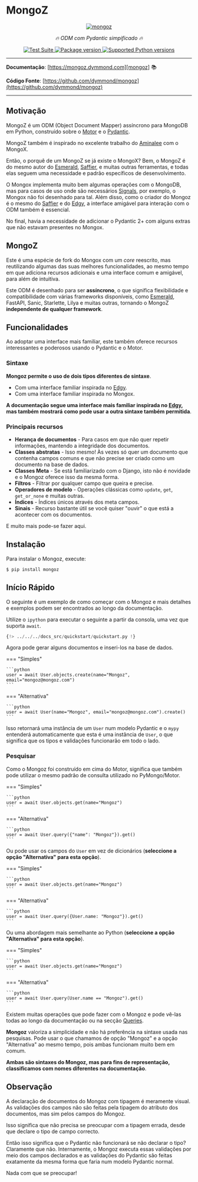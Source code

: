 # MongoZ

<p align="center">
  <a href="https://mongoz.dymmond.com"><img src="https://res.cloudinary.com/tarsild/image/upload/v1695724284/packages/mongoz/nwtcudxmncgoyw4em0th.png" alt='mongoz'></a>
</p>

<p align="center">
    <em>🔥 ODM com Pydantic simpificado 🔥</em>
</p>

<p align="center">
<a href="https://github.com/dymmond/mongoz/actions/workflows/test-suite.yml/badge.svg?event=push&branch=main" target="_blank">
    <img src="https://github.com/dymmond/mongoz/actions/workflows/test-suite.yml/badge.svg?event=push&branch=main" alt="Test Suite">
</a>

<a href="https://pypi.org/project/mongoz" target="_blank">
    <img src="https://img.shields.io/pypi/v/mongoz?color=%2334D058&label=pypi%20package" alt="Package version">
</a>

<a href="https://pypi.org/project/mongoz" target="_blank">
    <img src="https://img.shields.io/pypi/pyversions/mongoz.svg?color=%2334D058" alt="Supported Python versions">
</a>
</p>

---

**Documentação**: [https://mongoz.dymmond.com][mongoz] 📚

**Código Fonte**: [https://github.com/dymmond/mongoz](https://github.com/dymmond/mongoz)

---

## Motivação

MongoZ é um ODM (Object Document Mapper) assíncrono para MongoDB em Python, construído sobre o [Motor][motor] e o [Pydantic][pydantic].

MongoZ também é inspirado no excelente trabalho do [Aminalee](https://aminalaee.dev/mongox/) com o MongoX.

Então, o porquê de um MongoZ se já existe o MongoX? Bem, o MongoZ é do mesmo autor do [Esmerald][esmerald], [Saffier][saffier], e muitas outras ferramentas, e todas elas seguem uma necessidade e padrão específicos de desenvolvimento.

O Mongox implementa muito bem algumas operações com o MongoDB, mas para casos de uso onde são necessários [Signals](./signals.md), por exemplo, o Mongox não foi desenhado para tal. Além disso, como o criador do Mongoz é o mesmo do [Saffier][saffier] e do [Edgy][edgy], a interface amigável para interação com o ODM também é essencial.

No final, havia a necessidade de adicionar o Pydantic 2+ com alguns extras que não estavam presentes no Mongox.

## MongoZ

Este é uma espécie de fork do Mongox com um *core* reescrito, mas reutilizando algumas das suas melhores funcionalidades, ao mesmo tempo em que adiciona recursos adicionais e uma interface comum e amigável, para além de intuitiva.

Este ODM é desenhado para ser **assíncrono**, o que significa flexibilidade e compatibilidade com várias frameworks disponíveis, como [Esmerald][esmerald], FastAPI, Sanic, Starlette, Lilya e muitas outras, tornando o MongoZ **independente de qualquer framework**.


## Funcionalidades

Ao adoptar uma interface mais familiar, este também oferece recursos interessantes e poderosos usando o Pydantic e o Motor.

### Sintaxe

**Mongoz permite o uso de dois tipos diferentes de sintaxe**.

* Com uma interface familiar inspirada no [Edgy][edgy].
* Com uma interface familiar inspirada no Mongox.

**A documentação segue uma interface mais familiar inspirada no [Edgy][edgy], mas também mostrará**
**como pode usar a outra sintaxe também permitida**.

### Principais recursos

* **Herança de documentos** - Para casos em que não quer repetir informações, mantendo a integridade dos documentos.
* **Classes abstratas** - Isso mesmo! Às vezes só quer um documento que contenha campos comuns e que não precise ser criado como um documento na base de dados.
* **Classes Meta** - Se está familiarizado com o Django, isto não é novidade e o Mongoz oferece isso da mesma forma.
* **Filtros** - Filtrar por qualquer campo que queira e precise.
* **Operadores de modelo** - Operações clássicas como `update`, `get`, `get_or_none` e muitas outras.
* **Índices** - Índices únicos através dos meta campos.
* **Sinais** - Recurso bastante útil se você quiser "ouvir" o que está a acontecer com os documentos.

E muito mais pode-se fazer aqui.

## Instalação

Para instalar o Mongoz, execute:

```shell
$ pip install mongoz
```


## Início Rápido

O seguinte é um exemplo de como começar com o Mongoz e mais detalhes e exemplos podem ser encontrados ao longo da documentação.

Utilize o `ipython` para executar o seguinte a partir da consola, uma vez que suporta `await`.

```python
{!> ../../../docs_src/quickstart/quickstart.py !}
```

Agora pode gerar alguns documentos e inseri-los na base de dados.

=== "Simples"

    ```python
    user = await User.objects.create(name="Mongoz", email="mongoz@mongoz.com")
    ```

=== "Alternativa"

    ```python
    user = await User(name="Mongoz", email="mongoz@mongoz.com").create()
    ```

Isso retornará uma instância de um `User` num modelo Pydantic e o `mypy` entenderá automaticamente que esta é uma instância de `User`, o que significa que os tipos e validações funcionarão em todo o lado.

### Pesquisar

Como o Mongoz foi construído em cima do Motor, significa que também pode utilizar o mesmo padrão de consulta utilizado no PyMongo/Motor.

=== "Simples"

    ```python
    user = await User.objects.get(name="Mongoz")
    ```

=== "Alternativa"

    ```python
    user = await User.query({"name": "Mongoz"}).get()
    ```

Ou pode usar os campos do `User` em vez de dicionários (**seleccione a opção "Alternativa" para esta opção**).

=== "Simples"

    ```python
    user = await User.objects.get(name="Mongoz")
    ```

=== "Alternativa"

    ```python
    user = await User.query({User.name: "Mongoz"}).get()
    ```

Ou uma abordagem mais semelhante ao Python (**seleccione a opção "Alternativa" para esta opção**).

=== "Simples"

    ```python
    user = await User.objects.get(name="Mongoz")
    ```

=== "Alternativa"

    ```python
    user = await User.query(User.name == "Mongoz").get()
    ```

Existem muitas operações que pode fazer com o Mongoz e pode vê-las todas ao longo da documentação ou na secção [Queries](./queries.md).

**Mongoz** valoriza a simplicidade e não há preferência na sintaxe usada nas pesquisas.
Pode usar o que chamamos de opção "Mongoz" e a opção "Alternativa" ao mesmo tempo, pois ambas funcionam muito bem em comum.

**Ambas são sintaxes do Mongoz, mas para fins de representação, classificamos com nomes diferentes na documentação**.

## Observação

A declaração de documentos do Mongoz com tipagem é meramente visual. As validações dos campos não são feitas pela tipagem do atributo dos documentos, mas sim pelos campos do Mongoz.

Isso significa que não precisa se preocupar com a tipagem errada, desde que declare o tipo de campo correcto.

Então isso significa que o Pydantic não funcionará se não declarar o tipo? Claramente que não.
Internamente, o Mongoz executa essas validações por meio dos campos declarados e as validações do Pydantic são feitas exatamente da mesma forma que faria num modelo Pydantic normal.

Nada com que se preocupar!

[mongoz]: https://mongoz.dymmond.com
[motor]: https://github.com/mongodb/motor
[pydantic]: https://pydantic.dev/
[mongoz]: https://mongoz.dymmond.com
[saffier]: https://saffier.tarsild.io
[edgy]: https://edgy.tarsild.io
[esmerald]: https://esmerald.dev
